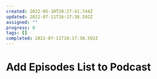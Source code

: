 ```yaml
---
created: 2022-05-30T20:27:41.744Z
updated: 2022-07-11T16:17:38.592Z
assigned: ""
progress: 0
tags: []
completed: 2022-07-11T16:17:38.592Z
---
```


# Add Episodes List to Podcast
